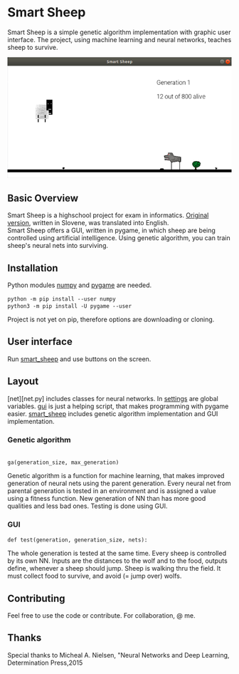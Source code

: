 # Smart Sheep 

Smart Sheep is a simple genetic algorithm implementation with graphic user interface. The project, using machine learning and neural networks, teaches sheep to survive. 

![Testing](wallpaper_Small.png)

## Basic Overview 

Smart Sheep is a highschool project for exam in informatics. [Original version](https://github.com/urhprimozic/inf_skg), written in Slovene, was translated into English.  
Smart Sheep offers a GUI, written in pygame, in which sheep are being controlled using artificial intelligence. Using genetic algorithm, you can train sheep's neural nets into surviving. 

## Installation 

Python modules [numpy](https://www.numpy.org/) and [pygame](https://www.pygame.org/news) are needed. 

``` 
python -m pip install --user numpy 
python3 -m pip install -U pygame --user 
``` 
Project is not yet on pip, therefore options are downloading or cloning. 

## User interface
Run [smart_sheep](smart_sheep.py) and use buttons on the screen.

## Layout 

[net][net.py] includes classes for neural networks. In [settings](settings.py) are global variables. [gui](gui.py) is just a helping script, that makes programming with pygame easier. [smart_sheep](smart_sheep.py) includes genetic algorithm implementation and GUI implementation. 

### Genetic algorithm 

``` 

ga(generation_size, max_generation) 

``` 
Genetic algorithm is a function for machine learning, that makes improved generation of neural nets using the parent generation. Every neural net from parental generation is tested in an environment and is assigned a value using a fitness function. New generation of NN than has more good qualities and less bad ones. 
Testing is done using GUI. 

### GUI 

``` 
def test(generation, generation_size, nets): 
``` 
The whole generation is tested at the same time. Every sheep is controlled by its own NN. Inputs are the distances to the wolf and to the food, outputs define, whenever a sheep should jump. 
Sheep is walking thru the field. It must collect food to survive, and avoid (= jump over) wolfs. 

## Contributing   

Feel free to use the code or contribute. For collaboration, @ me. 

## Thanks 

Special thanks to Micheal A. Nielsen, "Neural Networks and Deep Learning, 
Determination Press,2015 
